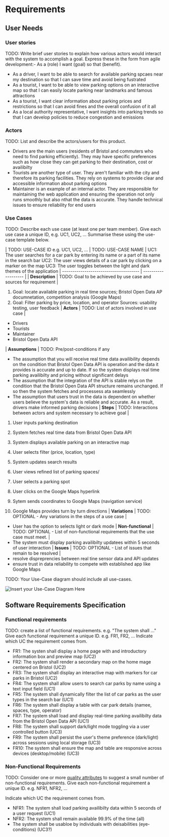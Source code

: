 # Requirements

## User Needs

### User stories
TODO: Write brief user stories to explain how various actors would interact with the system to accomplish a goal.
    Express these in the form from agile development:- As a (role) I want (goal) so that (benefit).
- As a driver, I want to be able to search for available parking spcaes near my destination so that I can save time and avoid being fustrated
- As a tourist, I want to be able to view parking options on an interactive map so that I can easily locate parking near landmarks and famous attractions
- As a tourist, I want clear information about parking prices and restrictions so that I can avoid fines and the overall confusion of it all 
- As a local authority representative, I want insights into parking trends so that I can develop policies to reduce congestion and emissions 

### Actors
TODO: List and describe the actors/users for this product.
- Drivers are the main users (residents of Bristol and commuters who need to find parking efficiently). They may have specific preferences such as how close they can get parking to their destination, cost or availibilty
- Tourists are another type of user. They aren't familiar with the city and therefore its parking facilities. They rely on systems to provide clear and accessible information about parking options
- Maintainer is an example of an internal actor. They are responsible for maintaining the web application and ensuring the operation not only runs smoothly but also nthat the data is accurate. They handle technical issues to ensure reliability for end users
### Use Cases
TODO: Describe each use case (at least one per team member).
    Give each use case a unique ID, e.g. UC1, UC2, ...
    Summarise these using the use-case template below.

| TODO: USE-CASE ID e.g. UC1, UC2, ... | TODO: USE-CASE NAME | 
UC1: The user searches for a car park by entering its name or a part of its name in the search bar 
UC2: The user views details of a car park by clicking on a marker on the map
UC3: The user toggles between the light and dark themes of the application
| -------------------------------------- | ------------------- |
| **Description** | TODO: Goal to be achieved by use case and sources for requirement |
1. Goal: locate available parking in real time sources;  Bristol Open Data AP documnetation, competition analysis (Google Maps)
2. Goal: Filter parking by price, location, and operator Sources: usability testing, user feedback
| **Actors** | TODO: List of actors involved in use case |
- Drivers 
- Tourists
- Maintainer 
- Bristol Open Data API

| **Assumptions** | TODO: Pre/post-conditions if any</td></tr>
- The assumption that you will receive real time data availibility depends on the condition that Bristol Open Data API is operation and the data it provides is accurate and up to date.  If so the system displays real time parking availibilty and pricing without significant delays
- The assumption that the integration of the API is stable relys on the condition that the Bristol Open Data API structure remains unchanged. If so then the system fetches and processess ata seamlessly 
- The assumption that users trust in the data is dependent on whether users believe the system's data is reliable and accurate. As a result, drivers make informed parking decisions 
| **Steps** | TODO: Interactions between actors and system necessary to achieve goal |
1. User inputs parking destination
2. System fetches real time data from Bristol Open Data API 
3. System displays available parking on an interactive map 

1. User selects filter (price, location, type)
2. System updates search results
3. User views refined list of parking spaces/

1. User selects a parking spot 
2. User clicks on the Google Maps hyperlink 
3. Sytem sends coordinates to Google Maps (navigation service)
4. Google Maps provides turn by turn directions
| **Variations** | TODO: OPTIONAL - Any variations in the steps of a use case |
- User has the option to selects light or dark mode 
| **Non-functional** | TODO: OPTIONAL - List of non-functional requirements that the use case must meet. |
- The system must display parking availibilty updatees within 5 seconds of user interaction
| **Issues** | TODO: OPTIONAL - List of issues that remain to be resolved |
- resolve dispreprencies between real tine sensor data and API updates
- ensure trust in data reliability to compete with established app like Google Maps 


TODO: Your Use-Case diagram should include all use-cases.

![Insert your Use-Case Diagram Here](images/usecsase.png)

## Software Requirements Specification
### Functional requirements
TODO: create a list of functional requirements. 
    e.g. "The system shall ..."
    Give each functional requirement a unique ID. e.g. FR1, FR2, ...
    Indicate which UC the requirement comes from.
- FR1: The systen shall display a home page with and introductory information box and preview map (UC2)
- FR2: The system shall render a secondary map on the home mage centered on Bristol (UC2)
- FR3: The system shall display an interactive map with markers for car parks in Bristol (UC2)
- FR4: The system shall allow users to search car parks by name using a text input field (UC1)
- FR5: The system shall dynamically filter the list of car parks as the user types in the search bar (UC1)
- FR6: The system shall display a table with car park details (namee, spaces, type, operator)
- FR7: The system shall load and display real-time parking availibilty data from the Bristol Open Data API (UC1)
- FR8: The system shall support dark/light mode toggling via a user controlled button (UC3)
- FR9: The system shall persist the user's theme preference (dark/light) across sessions using local storage (UC3)
- FR10: The system shall ensure the map and table are responsive across devices (desktop/mobile) (UC3)


### Non-Functional Requirements
TODO: Consider one or more [quality attributes](https://en.wikipedia.org/wiki/ISO/IEC_9126) to suggest a small number of non-functional requirements.
Give each non-functional requirement a unique ID. e.g. NFR1, NFR2, ...

Indicate which UC the requirement comes from.
- NFR1: The system shall load parking availibilty data within 5 seconds of a user request (UC1)
- NFR2: The system shall remain available 99.9% of the time (all)
- The system shall be usabloe by individuals with deisabilities (eye-conditions) (UC3?)
